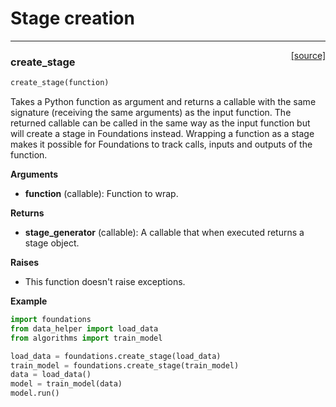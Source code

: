<h1>Stage creation</h1>
<a id="create_stage_example"></a>

----

<span style="float:right;">[[source]](https://github.com/DeepLearnI/foundations/blob/master/foundations/staging.py#L17)</span>

### create_stage


```python
create_stage(function)
```



Takes a Python function as argument and returns a callable with the same signature (receiving the same
arguments) as the input function. The returned callable can be called in the same way as the input
function but will create a stage in Foundations instead. Wrapping a function as a stage makes it
possible for Foundations to track calls, inputs and outputs of the function.

__Arguments__

- __function__ (callable): Function to wrap.

__Returns__

- __stage_generator__ (callable): A callable that when executed returns a stage object.

__Raises__

- This function doesn't raise exceptions.

__Example__

```python
import foundations
from data_helper import load_data
from algorithms import train_model

load_data = foundations.create_stage(load_data)
train_model = foundations.create_stage(train_model)
data = load_data()
model = train_model(data)
model.run()
```


